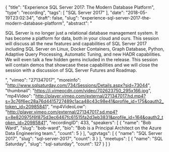 {
  "title": "Experience SQL Server 2017: The Modern Database Platform",
  "type": "recording",
  "tags": [
    "SQL Server 2017"
  ],
  "date": "2018-05-19T23:02:34",
  "draft": false,
  "slug": "experience-sql-server-2017-the-modern-database-platform",
  "abstract": "<p>SQL Server is no longer just a relational database management system. It has become a platform for data, both in your cloud and ours. This session will discuss all the new features and capabilities of SQL Server 2017 including SQL Server on Linux, Docker Containers, Graph Database, Python, Adaptive Query Processing, Automatic Tuning, and new HADR capabilities. We will even talk a few hidden gems included in the release. This session will contain demos that showcase these capabilities and we will close the session with a discussion of SQL Server Futures and Roadmap.</p>",
  "vimeo": "271347017",
  "moreinfo": "http://www.sqlsaturday.com/734/Sessions/Details.aspx?sid=73044",
  "thumbnail": "https://i.vimeocdn.com/video/702623750_295x166.jpg",
  "mp4Video": "http://player.vimeo.com/external/271347017.hd.mp4?s=3c76f6ec28a76d4415727489c1aca48c43c98e41&profile_id=175&oauth2_token_id=20985841",
  "mp4VideoLow": "http://player.vimeo.com/external/271347017.sd.mp4?s=8e820975f6f875d3ec6467fc61515fa2d3eb3831&profile_id=164&oauth2_token_id=20985841",
  "recordingID": 433,
  "speakers": [
    {
      "name": "Bob Ward",
      "slug": "bob-ward",
      "bio": "Bob is a Principal Architect on the Azure Data Engineering team.",
      "count": 5
    }
  ],
  "ugtvtags": [
    {
      "name": "SQL Server 2017",
      "slug": "sql-server-2017",
      "count": 3
    }
  ],
  "meetups": [
    {
      "name": "SQL Saturday",
      "slug": "sql-saturday",
      "count": 127
    }
  ]
}